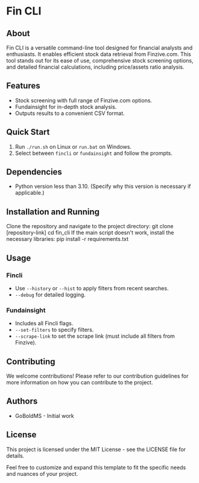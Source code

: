 # Fin CLI

## About
Fin CLI is a versatile command-line tool designed for financial analysts and enthusiasts. It enables efficient stock data retrieval from Finzive.com. This tool stands out for its ease of use, comprehensive stock screening options, and detailed financial calculations, including price/assets ratio analysis.

## Features
- Stock screening with full range of Finzive.com options.
- Fundainsight for in-depth stock analysis.
- Outputs results to a convenient CSV format.

## Quick Start
1. Run `./run.sh` on Linux or `run.bat` on Windows.
2. Select between `fincli` or `fundainsight` and follow the prompts.

## Dependencies
- Python version less than 3.10. (Specify why this version is necessary if applicable.)

## Installation and Running
Clone the repository and navigate to the project directory:
git clone [repository-link]
cd fin_cli
If the main script doesn't work, install the necessary libraries:
pip install -r requirements.txt

## Usage
### Fincli
- Use `--history` or `--hist` to apply filters from recent searches.
- `--debug` for detailed logging.

### Fundainsight
- Includes all Fincli flags.
- `--set-filters` to specify filters.
- `--scrape-link` to set the scrape link (must include all filters from Finzive).

## Contributing
We welcome contributions! Please refer to our contribution guidelines for more information on how you can contribute to the project.

## Authors
- GoBoldMS - Initial work

## License
This project is licensed under the MIT License - see the LICENSE file for details.

Feel free to customize and expand this template to fit the specific needs and nuances of your project.
